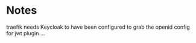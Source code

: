 # Notes

traefik needs Keycloak to have been configured to grab the openid config for jwt plugin ...
